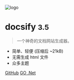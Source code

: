 <!-- _coverpage.md -->

![logo]()

# docsify <small>3.5</small>

> 一个神奇的文档网站生成器。

- 简单、轻便 (压缩后 ~21kB)
- 无需生成 html 文件
- 众多主题

[GitHub](https://github.com/docsifyjs/docsify/)
[GO .Net](/Net/面试宝典)
